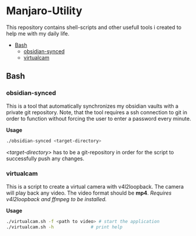 # Manjaro-Utility
This repository contains shell-scripts and other usefull tools i created to help me with my daily life.

- [Bash](#bash)
  - [obsidian-synced](#obsidian-synced)  
  - [virtualcam](#virtualcam)

## Bash

### obsidian-synced
This is a tool that automatically synchronizes my obsidian vaults with a private git repository.
Note, that the tool requires a ssh connection to git in order to function without forcing the user to enter 
a password every minute.

**Usage**
```bash
./obsidian-synced <target-directory>
```
*\<target-directory\>* has to be a git-repository in order for the script to successfully push any changes. 

### virtualcam
This is a script to create a virtual camera with v4l2loopback.
The camera will play back any video.
The video format should be **mp4**.
*Requires v4l2loopback and ffmpeg to be installed.*

**Usage**
```bash
./virtualcam.sh -f <path to video> # start the application
./virtualcam.sh -h              # print help
```


